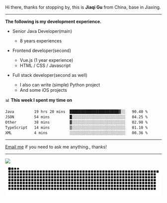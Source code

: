 Hi there, thanks for stopping by, this is **Jiaqi Gu** from China, base in Jiaxing.

---

**The following is my development experience.**

- Senior Java Developer(main)
  - 8 years experiences

- Frontend developer(second)
  - Vue.js (1 year experience)
  - HTML / CSS / Javascript
  
- Full stack developer(second as well)
  - I also can write (simple) Python project
  - And some iOS projects

📊 **This week I spent my time on**
<!--START_SECTION:waka-->

```txt
Java         19 hrs 20 mins  ██████████████████████▓░░   90.40 %
JSON         54 mins         █░░░░░░░░░░░░░░░░░░░░░░░░   04.25 %
Other        38 mins         ▓░░░░░░░░░░░░░░░░░░░░░░░░   02.98 %
TypeScript   14 mins         ▒░░░░░░░░░░░░░░░░░░░░░░░░   01.10 %
XML          4 mins          ░░░░░░░░░░░░░░░░░░░░░░░░░   00.36 %
```

<!--END_SECTION:waka-->

---

[Email me](mailto:htk2klwgr@mozmail.com?subject=Hiring_from_GitHub) if you need to ask me anything., thanks!

---

![]( https://visitor-badge.glitch.me/badge?page_id=githubgujiaqi)
![]( https://github.com/droid-Q/droid-Q/raw/output/github-contribution-grid-snake.svg#gh-dark-mode-only)
